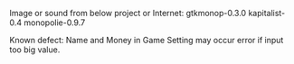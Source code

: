 Image or sound from below project or Internet:
gtkmonop-0.3.0
kapitalist-0.4
monopolie-0.9.7

Known defect:
Name and Money in Game Setting may occur error if input too big value.
